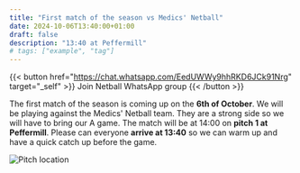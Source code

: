 ```yaml
---
title: "First match of the season vs Medics' Netball"
date: 2024-10-06T13:40:00+01:00
draft: false
description: "13:40 at Peffermill"
# tags: ["example", "tag"]
---
```

{{< button href="https://chat.whatsapp.com/EedUWWy9hhRKD6JCk91Nrg" target="_self" >}}
Join Netball WhatsApp group
{{< /button >}}

The first match of the season is coming up on the **6th of October**. We will be playing against the Medics' Netball team. They are a strong side so we will have to bring our A game. The match will be at 14:00 on **pitch 1 at Peffermill**. Please can everyone **arrive at 13:40** so we can warm up and have a quick catch up before the game. 

![Pitch location](netballpitchlocation.png)